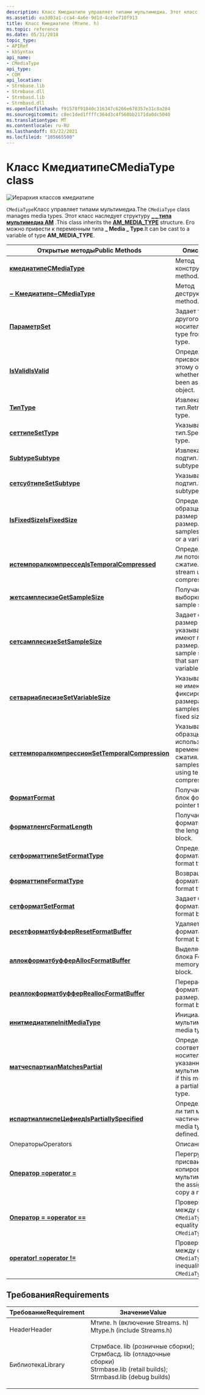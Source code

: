 ```yaml
---
description: Класс Кмедиатипе управляет типами мультимедиа. Этот класс наследует \_ \_ структуру типа мультимедиа AM. Его можно привести к переменным типа \_ Media \_ Type.
ms.assetid: ea3d03a1-cca4-4a6e-9d1d-4cebe710f913
title: Класс Кмедиатипе (Мтипе. h)
ms.topic: reference
ms.date: 05/31/2018
topic_type:
- APIRef
- kbSyntax
api_name:
- CMediaType
api_type:
- COM
api_location:
- Strmbase.lib
- Strmbase.dll
- Strmbasd.lib
- Strmbasd.dll
ms.openlocfilehash: f91578f91840c316347c6266e678357e31c8a284
ms.sourcegitcommit: c8ec1ded1ffffc364d3c4f560bb2171da0dc5040
ms.translationtype: MT
ms.contentlocale: ru-RU
ms.lasthandoff: 03/22/2021
ms.locfileid: "105665500"
---
```

# <a name="cmediatype-class"></a><span data-ttu-id="915c6-105">Класс Кмедиатипе</span><span class="sxs-lookup"><span data-stu-id="915c6-105">CMediaType class</span></span>

![Иерархия классов кмедиатипе](images/mtype01.png)

<span data-ttu-id="915c6-107">`CMediaType`Класс управляет типами мультимедиа.</span><span class="sxs-lookup"><span data-stu-id="915c6-107">The `CMediaType` class manages media types.</span></span> <span data-ttu-id="915c6-108">Этот класс наследует структуру [**\_ \_ типа мультимедиа AM**](/windows/win32/api/strmif/ns-strmif-am_media_type) .</span><span class="sxs-lookup"><span data-stu-id="915c6-108">This class inherits the [**AM\_MEDIA\_TYPE**](/windows/win32/api/strmif/ns-strmif-am_media_type) structure.</span></span> <span data-ttu-id="915c6-109">Его можно привести к переменным типа **\_ Media \_ Type**.</span><span class="sxs-lookup"><span data-stu-id="915c6-109">It can be cast to a variable of type **AM\_MEDIA\_TYPE**.</span></span>



| <span data-ttu-id="915c6-110">Открытые методы</span><span class="sxs-lookup"><span data-stu-id="915c6-110">Public Methods</span></span>                                                      | <span data-ttu-id="915c6-111">Описание</span><span class="sxs-lookup"><span data-stu-id="915c6-111">Description</span></span>                                                                    |
|---------------------------------------------------------------------|--------------------------------------------------------------------------------|
| [<span data-ttu-id="915c6-112">**кмедиатипе**</span><span class="sxs-lookup"><span data-stu-id="915c6-112">**CMediaType**</span></span>](cmediatype-cmediatype.md)                         | <span data-ttu-id="915c6-113">Метод конструктора.</span><span class="sxs-lookup"><span data-stu-id="915c6-113">Constructor method.</span></span>                                                            |
| [<span data-ttu-id="915c6-114">**~ Кмедиатипе**</span><span class="sxs-lookup"><span data-stu-id="915c6-114">**~CMediaType**</span></span>](cmediatype--cmediatype.md)                       | <span data-ttu-id="915c6-115">Метод деструктора.</span><span class="sxs-lookup"><span data-stu-id="915c6-115">Destructor method.</span></span>                                                             |
| [<span data-ttu-id="915c6-116">**Параметр**</span><span class="sxs-lookup"><span data-stu-id="915c6-116">**Set**</span></span>](cmediatype-set.md)                                       | <span data-ttu-id="915c6-117">Задает тип носителя с другого типа носителя.</span><span class="sxs-lookup"><span data-stu-id="915c6-117">Sets the media type from another media type.</span></span>                                   |
| [<span data-ttu-id="915c6-118">**IsValid**</span><span class="sxs-lookup"><span data-stu-id="915c6-118">**IsValid**</span></span>](cmediatype-isvalid.md)                               | <span data-ttu-id="915c6-119">Определяет, был ли присвоен основной тип этому объекту.</span><span class="sxs-lookup"><span data-stu-id="915c6-119">Determines whether a major type has been assigned to this object.</span></span>              |
| [<span data-ttu-id="915c6-120">**Тип**</span><span class="sxs-lookup"><span data-stu-id="915c6-120">**Type**</span></span>](cmediatype-type.md)                                     | <span data-ttu-id="915c6-121">Извлекает основной тип.</span><span class="sxs-lookup"><span data-stu-id="915c6-121">Retrieves the major type.</span></span>                                                      |
| [<span data-ttu-id="915c6-122">**сеттипе**</span><span class="sxs-lookup"><span data-stu-id="915c6-122">**SetType**</span></span>](cmediatype-settype.md)                               | <span data-ttu-id="915c6-123">Указывает основной тип.</span><span class="sxs-lookup"><span data-stu-id="915c6-123">Specifies the major type.</span></span>                                                      |
| [<span data-ttu-id="915c6-124">**Subtype**</span><span class="sxs-lookup"><span data-stu-id="915c6-124">**Subtype**</span></span>](cmediatype-subtype.md)                               | <span data-ttu-id="915c6-125">Извлекает подтип.</span><span class="sxs-lookup"><span data-stu-id="915c6-125">Retrieves the subtype.</span></span>                                                         |
| [<span data-ttu-id="915c6-126">**сетсубтипе**</span><span class="sxs-lookup"><span data-stu-id="915c6-126">**SetSubtype**</span></span>](cmediatype-setsubtype.md)                         | <span data-ttu-id="915c6-127">Указывает подтип.</span><span class="sxs-lookup"><span data-stu-id="915c6-127">Specifies the subtype.</span></span>                                                         |
| [<span data-ttu-id="915c6-128">**IsFixedSize**</span><span class="sxs-lookup"><span data-stu-id="915c6-128">**IsFixedSize**</span></span>](cmediatype-isfixedsize.md)                       | <span data-ttu-id="915c6-129">Определяет, имеют ли образцы фиксированный размер или переменный размер.</span><span class="sxs-lookup"><span data-stu-id="915c6-129">Determines if the samples have a fixed size or a variable size.</span></span>                |
| [<span data-ttu-id="915c6-130">**истемпоралкомпрессед**</span><span class="sxs-lookup"><span data-stu-id="915c6-130">**IsTemporalCompressed**</span></span>](cmediatype-istemporalcompressed.md)     | <span data-ttu-id="915c6-131">Определяет, использует ли поток временное сжатие.</span><span class="sxs-lookup"><span data-stu-id="915c6-131">Determines if the stream uses temporal compression.</span></span>                            |
| [<span data-ttu-id="915c6-132">**жетсамплесизе**</span><span class="sxs-lookup"><span data-stu-id="915c6-132">**GetSampleSize**</span></span>](cmediatype-getsamplesize.md)                   | <span data-ttu-id="915c6-133">Получает размер выборки.</span><span class="sxs-lookup"><span data-stu-id="915c6-133">Retrieves the sample size.</span></span>                                                     |
| [<span data-ttu-id="915c6-134">**сетсамплесизе**</span><span class="sxs-lookup"><span data-stu-id="915c6-134">**SetSampleSize**</span></span>](cmediatype-setsamplesize.md)                   | <span data-ttu-id="915c6-135">Задает фиксированный размер выборки или указывает, что выборки имеют переменный размер.</span><span class="sxs-lookup"><span data-stu-id="915c6-135">Specifies a fixed sample size, or specifies that samples have a variable size.</span></span> |
| [<span data-ttu-id="915c6-136">**сетвариаблесизе**</span><span class="sxs-lookup"><span data-stu-id="915c6-136">**SetVariableSize**</span></span>](cmediatype-setvariablesize.md)               | <span data-ttu-id="915c6-137">Указывает, что выборки не имеют фиксированного размера.</span><span class="sxs-lookup"><span data-stu-id="915c6-137">Specifies that samples do not have a fixed size.</span></span>                               |
| [<span data-ttu-id="915c6-138">**сеттемпоралкомпрессион**</span><span class="sxs-lookup"><span data-stu-id="915c6-138">**SetTemporalCompression**</span></span>](cmediatype-settemporalcompression.md) | <span data-ttu-id="915c6-139">Указывает, сжимаются ли образцы с использованием временного сжатия.</span><span class="sxs-lookup"><span data-stu-id="915c6-139">Specifies whether samples are compressed using temporal compression.</span></span>           |
| [<span data-ttu-id="915c6-140">**Формат**</span><span class="sxs-lookup"><span data-stu-id="915c6-140">**Format**</span></span>](cmediatype-format.md)                                 | <span data-ttu-id="915c6-141">Получает указатель на блок формата.</span><span class="sxs-lookup"><span data-stu-id="915c6-141">Retrieves a pointer to the format block.</span></span>                                       |
| [<span data-ttu-id="915c6-142">**форматленгс**</span><span class="sxs-lookup"><span data-stu-id="915c6-142">**FormatLength**</span></span>](cmediatype-formatlength.md)                     | <span data-ttu-id="915c6-143">Получает длину блока форматирования.</span><span class="sxs-lookup"><span data-stu-id="915c6-143">Retrieves the length of the format block.</span></span>                                      |
| [<span data-ttu-id="915c6-144">**сетформаттипе**</span><span class="sxs-lookup"><span data-stu-id="915c6-144">**SetFormatType**</span></span>](cmediatype-setformattype.md)                   | <span data-ttu-id="915c6-145">Определяет тип формата.</span><span class="sxs-lookup"><span data-stu-id="915c6-145">Specifies the format type.</span></span>                                                     |
| [<span data-ttu-id="915c6-146">**форматтипе**</span><span class="sxs-lookup"><span data-stu-id="915c6-146">**FormatType**</span></span>](cmediatype-formattype.md)                         | <span data-ttu-id="915c6-147">Возвращает тип формата.</span><span class="sxs-lookup"><span data-stu-id="915c6-147">Retrieves the format type.</span></span>                                                     |
| [<span data-ttu-id="915c6-148">**сетформат**</span><span class="sxs-lookup"><span data-stu-id="915c6-148">**SetFormat**</span></span>](cmediatype-setformat.md)                           | <span data-ttu-id="915c6-149">Задает блок формата.</span><span class="sxs-lookup"><span data-stu-id="915c6-149">Specifies the format block.</span></span>                                                    |
| [<span data-ttu-id="915c6-150">**ресетформатбуффер**</span><span class="sxs-lookup"><span data-stu-id="915c6-150">**ResetFormatBuffer**</span></span>](cmediatype-resetformatbuffer.md)           | <span data-ttu-id="915c6-151">Удаляет блок формата.</span><span class="sxs-lookup"><span data-stu-id="915c6-151">Deletes the format block.</span></span>                                                      |
| [<span data-ttu-id="915c6-152">**аллокформатбуффер**</span><span class="sxs-lookup"><span data-stu-id="915c6-152">**AllocFormatBuffer**</span></span>](cmediatype-allocformatbuffer.md)           | <span data-ttu-id="915c6-153">Выделяет память для блока Format.</span><span class="sxs-lookup"><span data-stu-id="915c6-153">Allocates memory for the format block.</span></span>                                         |
| [<span data-ttu-id="915c6-154">**реаллокформатбуффер**</span><span class="sxs-lookup"><span data-stu-id="915c6-154">**ReallocFormatBuffer**</span></span>](cmediatype-reallocformatbuffer.md)       | <span data-ttu-id="915c6-155">Перераспределяет блок формата на новый размер.</span><span class="sxs-lookup"><span data-stu-id="915c6-155">Reallocates the format block to a new size.</span></span>                                    |
| [<span data-ttu-id="915c6-156">**инитмедиатипе**</span><span class="sxs-lookup"><span data-stu-id="915c6-156">**InitMediaType**</span></span>](cmediatype-initmediatype.md)                   | <span data-ttu-id="915c6-157">Инициализирует тип мультимедиа.</span><span class="sxs-lookup"><span data-stu-id="915c6-157">Initializes the media type.</span></span>                                                    |
| [<span data-ttu-id="915c6-158">**матчеспартиал**</span><span class="sxs-lookup"><span data-stu-id="915c6-158">**MatchesPartial**</span></span>](cmediatype-matchespartial.md)                 | <span data-ttu-id="915c6-159">Определяет, соответствует ли этот тип носителя частично указанному типу мультимедиа.</span><span class="sxs-lookup"><span data-stu-id="915c6-159">Determines if this media type matches a partially specified media type.</span></span>        |
| [<span data-ttu-id="915c6-160">**испартиаллиспеЦифиед**</span><span class="sxs-lookup"><span data-stu-id="915c6-160">**IsPartiallySpecified**</span></span>](cmediatype-ispartiallyspecified.md)     | <span data-ttu-id="915c6-161">Определяет, определен ли тип мультимедиа частично.</span><span class="sxs-lookup"><span data-stu-id="915c6-161">Determines if the media type is partially defined.</span></span>                             |
| <span data-ttu-id="915c6-162">Операторы</span><span class="sxs-lookup"><span data-stu-id="915c6-162">Operators</span></span>                                                           | <span data-ttu-id="915c6-163">Описание:</span><span class="sxs-lookup"><span data-stu-id="915c6-163">Description</span></span>                                                                    |
| [<span data-ttu-id="915c6-164">**Оператор =**</span><span class="sxs-lookup"><span data-stu-id="915c6-164">**operator =**</span></span>](cmediatype-operator-.md)                          | <span data-ttu-id="915c6-165">Перегружает оператор присваивания для копирования типа мультимедиа.</span><span class="sxs-lookup"><span data-stu-id="915c6-165">Overloads the assignment operator to copy a media type.</span></span>                        |
| [<span data-ttu-id="915c6-166">**Оператор = =**</span><span class="sxs-lookup"><span data-stu-id="915c6-166">**operator ==**</span></span>](cmediatype-operator--.md)                        | <span data-ttu-id="915c6-167">Проверяет равенство между объектами `CMediaType`.</span><span class="sxs-lookup"><span data-stu-id="915c6-167">Tests for equality between `CMediaType` objects.</span></span>                               |
| [<span data-ttu-id="915c6-168">**operator! =**</span><span class="sxs-lookup"><span data-stu-id="915c6-168">**operator !=**</span></span>](cmediatype-operator-neq.md)                      | <span data-ttu-id="915c6-169">Проверяет неравенство между объектами `CMediaType`.</span><span class="sxs-lookup"><span data-stu-id="915c6-169">Tests for inequality between `CMediaType` objects.</span></span>                             |



 

## <a name="requirements"></a><span data-ttu-id="915c6-170">Требования</span><span class="sxs-lookup"><span data-stu-id="915c6-170">Requirements</span></span>



| <span data-ttu-id="915c6-171">Требование</span><span class="sxs-lookup"><span data-stu-id="915c6-171">Requirement</span></span> | <span data-ttu-id="915c6-172">Значение</span><span class="sxs-lookup"><span data-stu-id="915c6-172">Value</span></span> |
|--------------------|--------------------------------------------------------------------------------------------------------------------------------------------------------------------------------------------|
| <span data-ttu-id="915c6-173">Header</span><span class="sxs-lookup"><span data-stu-id="915c6-173">Header</span></span><br/>  | <dl> <span data-ttu-id="915c6-174"><dt>Мтипе. h (включение Streams. h)</dt></span><span class="sxs-lookup"><span data-stu-id="915c6-174"><dt>Mtype.h (include Streams.h)</dt></span></span> </dl>                                                                                     |
| <span data-ttu-id="915c6-175">Библиотека</span><span class="sxs-lookup"><span data-stu-id="915c6-175">Library</span></span><br/> | <dl> <span data-ttu-id="915c6-176"><dt>Стрмбасе. lib (розничные сборки); </dt> <dt>Стрмбасд. lib (отладочные сборки)</dt></span><span class="sxs-lookup"><span data-stu-id="915c6-176"><dt>Strmbase.lib (retail builds); </dt> <dt>Strmbasd.lib (debug builds)</dt></span></span> </dl> |



 

 




